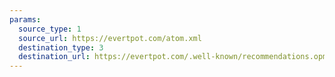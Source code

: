 ```yaml
---
params:
  source_type: 1
  source_url: https://evertpot.com/atom.xml
  destination_type: 3
  destination_url: https://evertpot.com/.well-known/recommendations.opml
---
```


